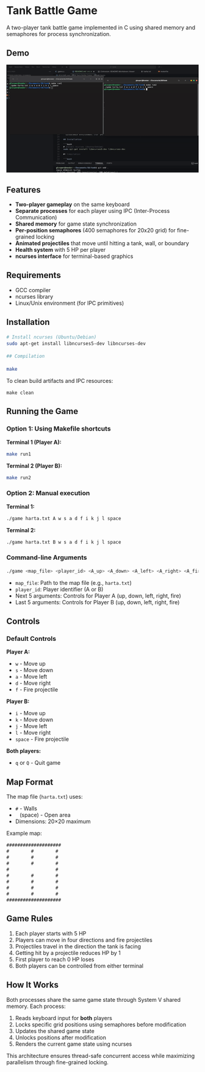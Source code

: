 # Tank Battle Game

A two-player tank battle game implemented in C using shared memory and semaphores for process synchronization.

## Demo

![Gameplay Demo](tank.gif)

## Features

- **Two-player gameplay** on the same keyboard
- **Separate processes** for each player using IPC (Inter-Process Communication)
- **Shared memory** for game state synchronization
- **Per-position semaphores** (400 semaphores for 20x20 grid) for fine-grained locking
- **Animated projectiles** that move until hitting a tank, wall, or boundary
- **Health system** with 5 HP per player
- **ncurses interface** for terminal-based graphics


## Requirements

- GCC compiler
- ncurses library
- Linux/Unix environment (for IPC primitives)

## Installation

```bash
# Install ncurses (Ubuntu/Debian)
sudo apt-get install libncurses5-dev libncurses-dev

## Compilation

make
```
To clean build artifacts and IPC resources:

```
make clean
```

## Running the Game

### Option 1: Using Makefile shortcuts

**Terminal 1 (Player A):**
```bash
make run1
```

**Terminal 2 (Player B):**
```bash
make run2
```

### Option 2: Manual execution

**Terminal 1:**
```bash
./game harta.txt A w s a d f i k j l space
```

**Terminal 2:**
```bash
./game harta.txt B w s a d f i k j l space
```

### Command-line Arguments

```bash
./game <map_file> <player_id> <A_up> <A_down> <A_left> <A_right> <A_fire> <B_up> <B_down> <B_left> <B_right> <B_fire>
```

- `map_file`: Path to the map file (e.g., `harta.txt`)
- `player_id`: Player identifier (A or B)
- Next 5 arguments: Controls for Player A (up, down, left, right, fire)
- Last 5 arguments: Controls for Player B (up, down, left, right, fire)

## Controls

### Default Controls

**Player A:**
- `w` - Move up
- `s` - Move down
- `a` - Move left
- `d` - Move right
- `f` - Fire projectile

**Player B:**
- `i` - Move up
- `k` - Move down
- `j` - Move left
- `l` - Move right
- `space` - Fire projectile

**Both players:**
- `q` or `Q` - Quit game

## Map Format

The map file (`harta.txt`) uses:
- `#` - Walls
- ` ` (space) - Open area
- Dimensions: 20×20 maximum

Example map:
```
####################
#        #        #
#        #        #
#        #        #
#                 #
#        #        #
#        #        #
#        #        #
#        #        #
####################
```

## Game Rules

1. Each player starts with 5 HP
2. Players can move in four directions and fire projectiles
3. Projectiles travel in the direction the tank is facing
4. Getting hit by a projectile reduces HP by 1
5. First player to reach 0 HP loses
6. Both players can be controlled from either terminal

## How It Works

Both processes share the same game state through System V shared memory. Each process:
1. Reads keyboard input for **both** players
2. Locks specific grid positions using semaphores before modification
3. Updates the shared game state
4. Unlocks positions after modification
5. Renders the current game state using ncurses

This architecture ensures thread-safe concurrent access while maximizing parallelism through fine-grained locking.
